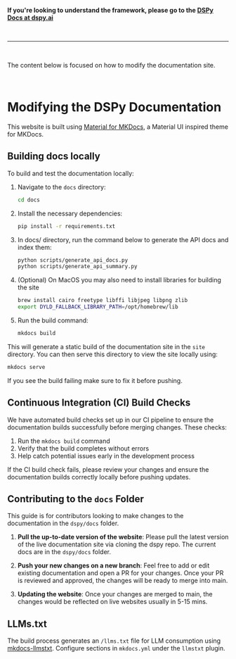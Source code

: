 **If you're looking to understand the framework, please go to the [DSPy Docs at dspy.ai](https://dspy.ai)**

&nbsp;

--------

&nbsp;

The content below is focused on how to modify the documentation site.

&nbsp;

# Modifying the DSPy Documentation


This website is built using [Material for MKDocs](https://squidfunk.github.io/mkdocs-material/), a Material UI inspired theme for MKDocs.

## Building docs locally

To build and test the documentation locally:

1. Navigate to the `docs` directory:
   ```bash
   cd docs
   ```

2. Install the necessary dependencies:
   ```bash
   pip install -r requirements.txt
   ```

3. In docs/ directory, run the command below to generate the API docs and index them:
   ```bash
   python scripts/generate_api_docs.py
   python scripts/generate_api_summary.py
   ```

4. (Optional) On MacOS you may also need to install libraries for building the site
   ```bash
   brew install cairo freetype libffi libjpeg libpng zlib
   export DYLD_FALLBACK_LIBRARY_PATH=/opt/homebrew/lib
   ```

5. Run the build command:
   ```bash
   mkdocs build
   ```

This will generate a static build of the documentation site in the `site` directory. You can then serve this directory to view the site locally using:

```bash
mkdocs serve
```

If you see the build failing make sure to fix it before pushing.

## Continuous Integration (CI) Build Checks

We have automated build checks set up in our CI pipeline to ensure the documentation builds successfully before merging changes. These checks:

1. Run the `mkdocs build` command
2. Verify that the build completes without errors
3. Help catch potential issues early in the development process

If the CI build check fails, please review your changes and ensure the documentation builds correctly locally before pushing updates.

## Contributing to the `docs` Folder

This guide is for contributors looking to make changes to the documentation in the `dspy/docs` folder. 

1. **Pull the up-to-date version of the website**: Please pull the latest version of the live documentation site via cloning the dspy repo.  The current docs are in the `dspy/docs` folder.

2. **Push your new changes on a new branch**: Feel free to add or edit existing documentation and open a PR for your changes. Once your PR is reviewed and approved, the changes will be ready to merge into main. 

3. **Updating the website**: Once your changes are merged to main, the changes would be reflected on live websites usually in 5-15 mins.

## LLMs.txt

The build process generates an `/llms.txt` file for LLM consumption using [mkdocs-llmstxt](https://github.com/pawamoy/mkdocs-llmstxt). Configure sections in `mkdocs.yml` under the `llmstxt` plugin.

